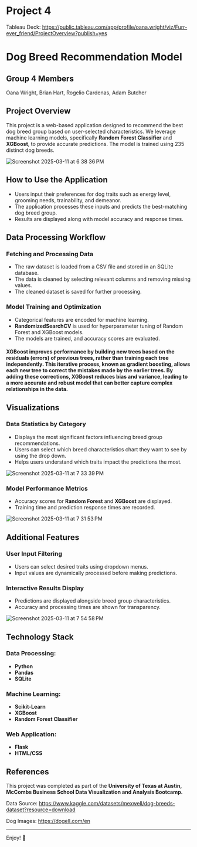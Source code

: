 # Project 4

Tableau Deck: https://public.tableau.com/app/profile/oana.wright/viz/Furr-ever_friend/ProjectOverview?publish=yes

# Dog Breed Recommendation Model

## Group 4 Members
Oana Wright, Brian Hart, Rogelio Cardenas, Adam Butcher

## Project Overview
This project is a web-based application designed to recommend the best dog breed group based on user-selected characteristics. We leverage machine learning models, specifically **Random Forest Classifier** and **XGBoost**, to provide accurate predictions. The model is trained using 235 distinct dog breeds.

![Screenshot 2025-03-11 at 6 38 36 PM](https://github.com/user-attachments/assets/bb707bee-fb03-4106-84ce-1458e15a977f)


## How to Use the Application
- Users input their preferences for dog traits such as energy level, grooming needs, trainability, and demeanor.
- The application processes these inputs and predicts the best-matching dog breed group.
- Results are displayed along with model accuracy and response times.

## Data Processing Workflow

### Fetching and Processing Data
- The raw dataset is loaded from a CSV file and stored in an SQLite database.
- The data is cleaned by selecting relevant columns and removing missing values.
- The cleaned dataset is saved for further processing.

### Model Training and Optimization
- Categorical features are encoded for machine learning.
- **RandomizedSearchCV** is used for hyperparameter tuning of Random Forest and XGBoost models.
- The models are trained, and accuracy scores are evaluated.

#### XGBoost improves performance by building new trees based on the residuals (errors) of previous trees, rather than training each tree independently. This iterative process, known as gradient boosting, allows each new tree to correct the mistakes made by the earlier trees. By adding these corrections, XGBoost reduces bias and variance, leading to a more accurate and robust model that can better capture complex relationships in the data.

## Visualizations

### Data Statistics by Category
- Displays the most significant factors influencing breed group recommendations.
- Users can select which breed characteristics chart they want to see by using the drop down.
- Helps users understand which traits impact the predictions the most.

![Screenshot 2025-03-11 at 7 33 39 PM](https://github.com/user-attachments/assets/bc2bc1d9-3fad-42b1-a79b-dc0bee681bc1)

### Model Performance Metrics
- Accuracy scores for **Random Forest** and **XGBoost** are displayed.
- Training time and prediction response times are recorded.

![Screenshot 2025-03-11 at 7 31 53 PM](https://github.com/user-attachments/assets/5ac41aea-e28a-4a2f-abed-e1cdbb6d0b18)

## Additional Features

### User Input Filtering
- Users can select desired traits using dropdown menus.
- Input values are dynamically processed before making predictions.

### Interactive Results Display
- Predictions are displayed alongside breed group characteristics.
- Accuracy and processing times are shown for transparency.

![Screenshot 2025-03-11 at 7 54 58 PM](https://github.com/user-attachments/assets/322e3392-01d3-4772-b48d-e997eaf161d5)


## Technology Stack

### Data Processing:
- **Python**
- **Pandas**
- **SQLite**

### Machine Learning:
- **Scikit-Learn**
- **XGBoost**
- **Random Forest Classifier**

### Web Application:
- **Flask**
- **HTML/CSS**

## References
This project was completed as part of the **University of Texas at Austin, McCombs Business School Data Visualization and Analysis Bootcamp.**

Data Source: https://www.kaggle.com/datasets/mexwell/dog-breeds-dataset?resource=download

Dog Images: https://dogell.com/en

---
Enjoy! 🐶


